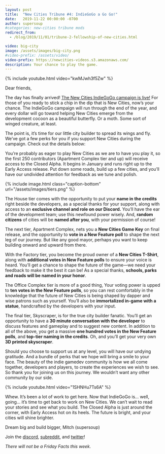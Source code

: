 ```yaml
---
layout: post
title:  "New Cities Tribune #4: IndieGoGo a Go Go!"
date:   2019-11-22 00:00:00 -0700
author: supersoup
#categories: new-cities tribune mods
redirect_from:
  - /blog/2019/11/01/tribune-2-fellowship-of-new-cities.html

video: big-city
image: /assets/images/big-city.png
#video-prefix: /assets/video/
video-prefix: https://newcities-videos.s3.amazonaws.com/
description: Your chance to play the game.
---
```


{% include youtube.html video="kwMJwh3f5Zw" %}

Dear friends,

The day has finally arrived! [The New Cities IndieGoGo campaign is live!](https://igg.me/at/new-cities)
For those of you ready to stick a chip in the dip that is New Cities, now’s your chance. The IndieGoGo campaign will run through the end of the year, and every dollar will go toward helping New Cities emerge from the development cocoon as a beautiful butterfly. Or a moth. Some sort of winged creature, at least.

<!--more-->

The point is, it’s time for our little city builder to spread its wings and fly.
We’ve got a few perks for you if you support New Cities during the campaign. Check out the details below:

You’re probably as eager to play New Cities as we are to have you play it, so the first 250 contributors (Apartment Complex tier and up) will receive access to the Closed Alpha. It begins in January and runs right up to the Early Access release. Put down some roads, build up a few cities, and you’ll have our undivided attention for feedback as we tune and polish.

{% include image.html class="caption-bottom"
  url="/assets/images/tiers.png" %}

The House tier comes with the opportunity to put your **name in the credits** right beside the developers, as a special thanks for your support, along with access to an **exclusive channel and role on our Discord.** You’ll have the ear of the development team; use this newfound power wisely. And, **random citizens** of cities will be **named after you**, with your permission of course!

The next tier, Apartment Complex, nets you a **New Cities Game Key** on final release, and the opportunity to **vote in a New Feature poll** to shape the next leg of our journey. But like any good mayor, perhaps you want to keep building onward and upward from there.

With the Factory tier, you become the proud owner of a **New Cities T-Shirt**, along with **additional votes in New Feature polls** to ensure your voice is heard. You’ll get a chance to shape the future of the game—we need your feedback to make it the best it can be! As a special thanks, **schools, parks and roads will be named in your honor**.

The Office Complex tier is more of a good thing, Your voting power is upped to **ten votes in the New Feature polls**, so you can rest comfortably in the knowledge that the future of New Cities is being shaped by dapper and wise patrons such as yourself. You’ll also be **immortalized in-game with a statue**, handcrafted by the developers with your input.

The final tier, Skyscraper, is for the true city builder fanatic. You’ll get an opportunity to have a **30 minute conversation with the developer** to discuss features and gameplay and to suggest new content. In addition to all of the above, you get a massive **one hundred votes in the New Feature polls**, and **top-tier naming in the credits**. Oh, and you’ll get your very own **3D printed skyscraper**.

Should you choose to support us at any level, you will have our undying gratitude. And a bundle of perks that we hope will bring a smile to your face. The beauty of the indie gamedev community is how we all come together, developers and players, to create the experiences we wish to see. So thank you for joining us on this journey. We wouldn’t want any other community by our side.

{% include youtube.html video="1SHNHu7Ts6A" %}

Whew. It’s been a lot of work to get here. Now that IndieGoGo is… well, going… it’s time to get back to work on New Cities. We can’t wait to read your stories and see what you build. The Closed Alpha is just around the corner, with Early Access hot on its heels. The future is bright, and your cities will shine brighter.

Dream big and build bigger,
Mitch (supersoup)

Join the [discord], [subreddit], and [twitter]!

*There will not be a Friday Facts this week.*

[subreddit]: https://www.reddit.com/r/New_Cities
[discord]: https://discord.gg/udgeB2E
[twitter]: https://twitter.com/lone_pine_games


